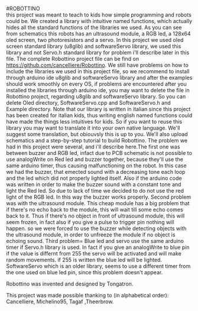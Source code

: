 #ROBOTTINO	
this project was meant to teach to kids how simple programming and robots could be. We created a library with intuitive named functions, which actually hides all the standard functions of the libraries we used. As you can see from schematics this robots has an ultrasound module, a RGB led, a 128x64 oled screen, two photoresistors and a servo. In this project we used oled screen standard library (u8glib) and softwareServo library, we used this library and not Servo.h standard library for problem i'll describe later in this file. The complete Robottino project file can be find on https://github.com/cancelliere/Robottino.
We still have problems on how to include the libraries we used in this project file, so we recommend to install through arduino ide u8glib and softwareServo library and after the examples should work smoothly on every OS, if problems are encountered after you installed the libraries through arduino ide, you may want to delete the file in Robottino project, regarding u8glib and softwareServo library. So you can delete Oled directory, SoftwareServo.cpp and SoftwareServo.h and Example directory. Note that our library is written in italian since this project has been created for italian kids, thus writing english named functions could have made the things less intuitives for kids. So if you want to reuse this library you may want to translate it into your own native language. We'll suggest some translation, but obiouvsly this is up to you. We'll also upload schematics and a step-by-step tutorial to build Robottino.
The problem we had in this project were several, and i'll describe here.The first one was between buzzer and RGB led, infact due to PCB schematic is not possible to use analogWrite on Red led and buzzer together, because they'll use the same arduino timer, thus causing malfunctioning on the robot. In this case we had the buzzer, that emected sound with a decreasing tone each loop and the led which did not properly lighted itself. Also if the arduino code was written in order to make the buzzer sound with a constant tone and light the Red led.
So due to lack of time we decided to do not use the red light of the RGB led. In this way the buzzer works properly. Second problem was with the ultrasound module. This cheap module has a big problem that if there's no echo back to the module, this will wait till some echo comes back to it. Thus if there's no object in front of ultrasound module, this will seem frozen, in fact also if you give a pulse to trigger pin nothing will happen. so we were forced to use the buzzer while detecting objects with the ultrasound module, in order to unfreeze the module if no object is echoing sound.
Third problem= Blue led and servo use the same arduino timer if Servo.h	library is used. In fact if you give an analogWrite to blue pin if the value is differnt from 255 the servo will be activated and will make random movements. if 255 is written the blue led will be lighted. SoftwareServo which is an older library, seems to use a different timer from the one used on blue led pin, since this problem doesn't appear.


Robottino was invented and designed by Tongatron.

This project was made possible thanking to (in alphabetical order):
Cancelliere, Michelino95, Tagaf ,Theerbrow.
